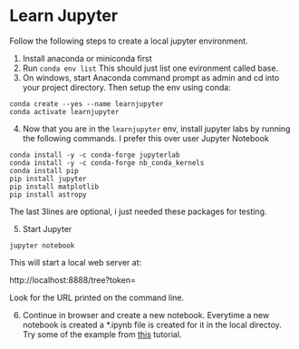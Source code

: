 # Learn Jupyter

Follow the following steps to create a local jupyter environment.

1. Install anaconda or miniconda first
2. Run `conda env list` This should just list one evironment called base.
3. On windows, start Anaconda command prompt as admin and cd into your project directory. Then setup the env using conda:

```
conda create --yes --name learnjupyter
conda activate learnjupyter
```

4. Now that you are in the `learnjupyter` env, install jupyter labs by running the following commands. I prefer this over user Jupyter Notebook

```
conda install -y -c conda-forge jupyterlab
conda install -y -c conda-forge nb_conda_kernels
conda install pip
pip install jupyter
pip install matplotlib 
pip install astropy
```

The last 3lines are optional, i just needed these packages for testing.

5. Start Jupyter

```
jupyter notebook
```

This will start a local web server at:

http://localhost:8888/tree?token=<token>

Look for the URL printed on the command line.

6. Continue in browser and create a new notebook. Everytime a new notebook is created a *.ipynb file is created for it in the local directoy. 
Try some of the example from [this](https://realpython.com/jupyter-notebook-introduction/) tutorial.



